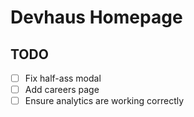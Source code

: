 # Devhaus Homepage

## TODO

- [ ] Fix half-ass modal
- [ ] Add careers page
- [ ] Ensure analytics are working correctly

